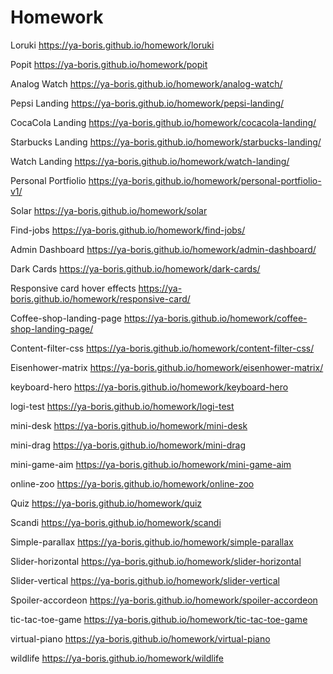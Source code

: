 # Homework

Loruki
https://ya-boris.github.io/homework/loruki

Popit
https://ya-boris.github.io/homework/popit

Analog Watch
https://ya-boris.github.io/homework/analog-watch/

Pepsi Landing
https://ya-boris.github.io/homework/pepsi-landing/

CocaCola Landing
https://ya-boris.github.io/homework/cocacola-landing/

Starbucks Landing
https://ya-boris.github.io/homework/starbucks-landing/

Watch Landing
https://ya-boris.github.io/homework/watch-landing/

Personal Portfiolio
https://ya-boris.github.io/homework/personal-portfiolio-v1/

Solar
https://ya-boris.github.io/homework/solar

Find-jobs
https://ya-boris.github.io/homework/find-jobs/

Admin Dashboard
https://ya-boris.github.io/homework/admin-dashboard/

Dark Cards
https://ya-boris.github.io/homework/dark-cards/

Responsive card hover effects
https://ya-boris.github.io/homework/responsive-card/

Coffee-shop-landing-page
https://ya-boris.github.io/homework/coffee-shop-landing-page/

Content-filter-css
https://ya-boris.github.io/homework/content-filter-css/

Eisenhower-matrix
https://ya-boris.github.io/homework/eisenhower-matrix/

keyboard-hero
https://ya-boris.github.io/homework/keyboard-hero

logi-test
https://ya-boris.github.io/homework/logi-test

mini-desk
https://ya-boris.github.io/homework/mini-desk

mini-drag
https://ya-boris.github.io/homework/mini-drag

mini-game-aim
https://ya-boris.github.io/homework/mini-game-aim

online-zoo
https://ya-boris.github.io/homework/online-zoo

Quiz
https://ya-boris.github.io/homework/quiz

Scandi
https://ya-boris.github.io/homework/scandi

Simple-parallax
https://ya-boris.github.io/homework/simple-parallax

Slider-horizontal
https://ya-boris.github.io/homework/slider-horizontal

Slider-vertical
https://ya-boris.github.io/homework/slider-vertical

Spoiler-accordeon
https://ya-boris.github.io/homework/spoiler-accordeon

tic-tac-toe-game
https://ya-boris.github.io/homework/tic-tac-toe-game

virtual-piano
https://ya-boris.github.io/homework/virtual-piano

wildlife
https://ya-boris.github.io/homework/wildlife
